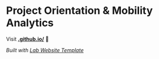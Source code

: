 
# Project Orientation & Mobility Analytics

Visit **[.github.io/](https://.github.io/)** 🚀

_Built with [Lab Website Template](https://greene-lab.gitbook.io/lab-website-template-docs)_
